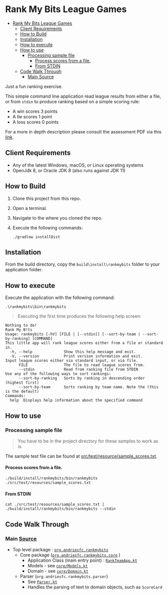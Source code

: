 # Rank My Bits League Games

- [Rank My Bits League Games](#rank-my-bits-league-games)
  - [Client Requirements](#client-requirements)
  - [How to Build](#how-to-build)
  - [Installation](#installation)
  - [How to execute](#how-to-execute)
  - [How to use](#how-to-use)
    - [Processing sample file](#processing-sample-file)
      - [Process scores from a file.](#process-scores-from-a-file)
      - [From STDIN](#from-stdin)
  - [Code Walk Through](#code-walk-through)
    - [Main Source](#main-source)

Just a fun ranking exercise.

This simple command line application read league results from either a file, or from `stdin` to produce ranking based on a simple scoring rule:

- A win scores 3 points
- A tie scores 1 point
- A loss scores 0 points

For a more in depth description please consult the assessment PDF via this [link](BE%20Coding%20Test%20-%20Candidate.pdf).

## Client Requirements

- Any of the latest Windows, macOS, or Linux operating systems
- OpenJdk 8, or Oracle JDK 8 (also runs against JDK 11)

## How to Build

1. Clone this project from this repo.
2. Open a terminal.
3. Navigate to the where you cloned the repo.
4. Execute the following commands:

   ```shell
   ./gradlew installDist
   ```

## Installation

From the build directory, copy the `build\install\rankmybits` folder to your application folder.

## How to execute

Execute the application with the following command:

```shell
.\rankmybits\bin\rankmybits
```

> Executing the first time produces the following help screen:

```
Nothing to do!
Rank My B!ts
Usage: rankmybits [-hV] [FILE | [--stdin]] [--sort-by-team | --sort-by-ranking] [COMMAND]
This little app will rank league scores either from a file or standard in.
  -h, --help              Show this help message and exit.
  -V, --version           Print version information and exit.
Input league scores either via standard input, or via file.
      FILE                The file to read league scores from.
      --stdin             Read from ranking file from STDIN
Use any of the following ways to sort rankings:
      --sort-by-ranking   Sorts by ranking in descending order (highest first)
      --sort-by-team      Sorts ranking by team name. Note the (this is the default)
Commands:
  help  Displays help information about the specified command
```

## How to use

### Processing sample file

> You have to be in the project directory for these samples to work as is.

The sample test file can be found at [src/test/resource/sample_scores.txt](src/test/resources/sample_scores.txt).

#### Process scores from a file.

```shell
./build/install/rankmybits/bin/rankmybits ./src/test/resources/sample_scores.txt
```

#### From STDIN

```shell
cat ./src/test/resources/sample_scores.txt | ./build/install/rankmybits/bin/rankmybits --stdin
```

## Code Walk Through

### Main [Source](src/main/kotlin)

- Top level package : [`org.andriesfc.rankmybits`](src/main/kotlin/org/andriesfc/rankmybits)
  - Core package ([`org.andriesfc.rankmybits.core`](src/main/kotlin/org/andriesfc/rankmybits/core) )
    - Application Class (main entry point) : [`RankTeamApp.kt`](src/main/kotlin/org/andriesfc/rankmybits/RankTeamApp.kt)
    - Models - see [`core/Models.kt`](src/main/kotlin/org/andriesfc/rankmybits/core/Models.kt)
    - Domain - see [`core/Domain.kt`](src/main/kotlin/org/andriesfc/rankmybits/core/Domain.kt)
  - Parser (`org.andriesfc.rankmybits.parser`)
    - See [`Parser.kt`](src/main/kotlin/org/andriesfc/rankmybits/parser/Parsers.kt)
    - Handles the parsing of text to domain objects, such as `ScoreCard`
